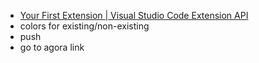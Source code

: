 - [Your First Extension | Visual Studio Code Extension
API](https://code.visualstudio.com/api/get-started/your-first-extension)
- colors for existing/non-existing
- push
- go to agora link